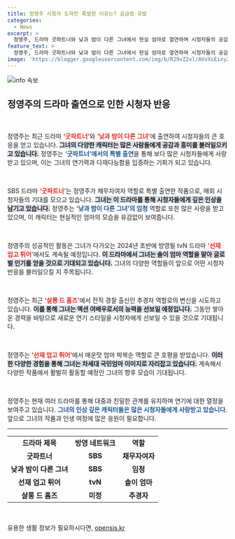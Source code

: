```yaml
---
title: 정영주 시청자 도파민 폭발한 이유는? 궁금증 유발
categories:
  - News
excerpt: >
  정영주, 드라마 굿파트너와 낮과 밤이 다른 그녀에서 현실 엄마로 열연하며 시청자들의 공감을 이끌어내고 있다. 차세대 국민 엄마로 거듭나는 그녀의 매력과 액션 여배우로의 변신을 놓치지 마세요!
feature_text: >
  정영주, 드라마 굿파트너와 낮과 밤이 다른 그녀에서 현실 엄마로 열연하며 시청자들의 공감을 이끌어내고 있다. 차세대 국민 엄마로 거듭나는 그녀의 매력과 액션 여배우로의 변신을 놓치지 마세요!
image: 'https://blogger.googleusercontent.com/img/b/R29vZ2xl/AVvXsEixyZcFfHzMRdzZMjFBmAUKJYCLCGyLL1o632UiGVXcaFdKo_bkvkuCioo0uUKlGfBVcT3P84aROyZIXSBEx3Aw5nCQ3pTgDom1WDC4m8eifvWiAmWEEVb4x6G_l8C0QH225ldMjyaFvpxGEBGNO37VmDTDMHGhJPq73UglMfDca1-0aw/s1600/blogspot.png'
---
```


<p><img src="https://blogger.googleusercontent.com/img/b/R29vZ2xl/AVvXsEixyZcFfHzMRdzZMjFBmAUKJYCLCGyLL1o632UiGVXcaFdKo_bkvkuCioo0uUKlGfBVcT3P84aROyZIXSBEx3Aw5nCQ3pTgDom1WDC4m8eifvWiAmWEEVb4x6G_l8C0QH225ldMjyaFvpxGEBGNO37VmDTDMHGhJPq73UglMfDca1-0aw/s1600/blogspot.png" alt="info 속보" /></p>

<h2 data-ke-size="size26">정영주의 드라마 출연으로 인한 시청자 반응</h2>

<p data-ke-size="size16">&nbsp;</p>

<p>정영주는 최근 드라마 <b><span style="color: #ee2323;">‘굿파트너’</span></b>와 <b><span style="color: #ee2323;">‘낮과 밤이 다른 그녀’</span></b>에 출연하여 시청자들의 큰 호응을 얻고 있습니다. <b><span style="background-color: #21538527;">그녀의 다양한 캐릭터는 많은 사람들에게 공감과 흥미를 불러일으키고 있습니다.</span></b> 정영주는 <b><span style="color: #1a5490;">‘굿파트너’에서의 특별 출연</span></b>을 통해 보다 많은 시청자들에게 사랑받고 있으며, 이는 그녀의 연기력과 다재다능함을 입증하는 기회가 되고 있습니다.</p></p>

<p data-ke-size="size16">&nbsp;</p>

<p>SBS 드라마 <b><span style="color: #ee2323;">‘굿파트너’</span></b>는 정영주가 채무자여자 역할로 특별 출연한 작품으로, 매회 시청자들의 기대를 모으고 있습니다. <b><span style="background-color: #21538527;">그녀는 이 드라마를 통해 시청자들에게 깊은 인상을 남기고 있습니다.</span></b> 정영주는 <b><span style="color: #1a5490;">‘낮과 밤이 다른 그녀’의 임청</span></b> 역할로 또한 많은 사랑을 받고 있으며, 이 캐릭터는 현실적인 엄마의 모습을 유감없이 보여줍니다.</p></p>

<p data-ke-size="size16">&nbsp;</p>

<p>정영주의 성공적인 활동은 그녀가 다가오는 2024년 초반에 방영될 tvN 드라마 <b><span style="color: #ee2323;">‘선재 업고 튀어’</span></b>에서도 계속될 예정입니다. <b><span style="background-color: #21538527;">이 드라마에서 그녀는 솔이 엄마 역할을 맡아 글로벌 인기를 얻을 것으로 기대되고 있습니다.</span></b> 그녀의 다양한 역할들이 앞으로 어떤 시청자 반응을 불러일으킬 지 주목됩니다.</p></p>

<p data-ke-size="size16">&nbsp;</p>

<p>정영주는 최근 <b><span style="color: #ee2323;">‘살롱 드 홈즈’</span></b>에서 전직 경찰 출신인 추경자 역할로의 변신을 시도하고 있습니다. <b><span style="background-color: #21538527;">이를 통해 그녀는 액션 여배우로서의 능력을 선보일 예정입니다.</span></b> 그동안 쌓아온 경력을 바탕으로 새로운 연기 스타일을 시청자에게 선보일 수 있을 것으로 기대됩니다.</p></p>

<p data-ke-size="size16">&nbsp;</p>

<p>정영주는 <b><span style="color: #ee2323;">‘선재 업고 튀어’</span></b>에서 매운맛 엄마 박복순 역할로 큰 호평을 받았습니다. <b><span style="background-color: #21538527;">이러한 다양한 경험을 통해 그녀는 차세대 국민엄마 이미지로 자리잡고 있습니다.</span></b> 계속해서 다양한 작품에서 활발히 활동할 예정인 그녀의 향후 모습이 기대됩니다.</p></p>

<p data-ke-size="size16">&nbsp;</p>

<p>정영주는 현재 여러 드라마를 통해 대중과 친밀한 관계를 유지하며 연기에 대한 열정을 보여주고 있습니다. <b><span style="color: #1a5490;">그녀의 인상 깊은 캐릭터들은 많은 시청자들에게 사랑받고 있습니다.</span></b> 앞으로 그녀의 작품과 인생 여정에 많은 응원이 필요합니다.</p></p>

<hr>

<table style="width: 100%; border-collapse: collapse;">
  <tr>
    <td style="text-align: center; height: 17px;"><b>드라마 제목</b></td>
    <td style="text-align: center; height: 17px;"><b>방영 네트워크</b></td>
    <td style="text-align: center; height: 17px;"><b>역할</b></td>
  </tr>
  <tr>
    <td style="text-align: center; height: 17px;"><b>굿파트너</b></td>
    <td style="text-align: center; height: 17px;"><b>SBS</b></td>
    <td style="text-align: center; height: 17px;"><b>채무자여자</b></td>
  </tr>
  <tr>
    <td style="text-align: center; height: 17px;"><b>낮과 밤이 다른 그녀</b></td>
    <td style="text-align: center; height: 17px;"><b>SBS</b></td>
    <td style="text-align: center; height: 17px;"><b>임청</b></td>
  </tr>
  <tr>
    <td style="text-align: center; height: 17px;"><b>선재 업고 튀어</b></td>
    <td style="text-align: center; height: 17px;"><b>tvN</b></td>
    <td style="text-align: center; height: 17px;"><b>솔이 엄마</b></td>
  </tr>
  <tr>
    <td style="text-align: center; height: 17px;"><b>살롱 드 홈즈</b></td>
    <td style="text-align: center; height: 17px;"><b>미정</b></td>
    <td style="text-align: center; height: 17px;"><b>추경자</b></td>
  </tr>
</table>

<p data-ke-size="size16">&nbsp;</p>
유용한 생활 정보가 필요하시다면, <a href="https://opensis.kr" rel="dofollow">opensis.kr</a>



